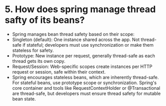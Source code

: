 # 5. How does spring manage thread safty of its beans?

- Spring manages bean thread safety based on their scope:
- Singleton (default): One instance shared across the app. Not thread-safe if stateful; developers must use
  synchronization or make them stateless for safety.
- Prototype: New instance per request, generally thread-safe as each thread gets its own copy.
- Request/Session: Web-specific scopes create instances per HTTP request or session, safe within their context.
- Spring encourages stateless beans, which are inherently thread-safe. For stateful beans, use prototype scope or
  synchronization. Spring's core container and tools like RequestContextHolder or @Transactional are thread-safe, but
  developers must ensure thread safety for mutable bean state.

